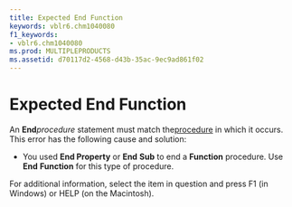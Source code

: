 ```yaml
---
title: Expected End Function
keywords: vblr6.chm1040080
f1_keywords:
- vblr6.chm1040080
ms.prod: MULTIPLEPRODUCTS
ms.assetid: d70117d2-4568-d43b-35ac-9ec9ad861f02
---
```



# Expected End Function

An  **End**_procedure_ statement must match the[procedure](vbe-glossary.md) in which it occurs. This error has the following cause and solution:



- You used  **End Property** or **End** **Sub** to end a **Function** procedure. Use **End** **Function** for this type of procedure.
    

For additional information, select the item in question and press F1 (in Windows) or HELP (on the Macintosh).

